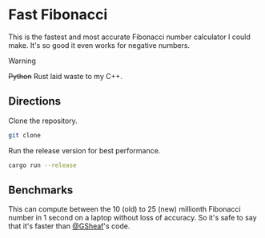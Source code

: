 # Fast Fibonacci

This is the fastest and most accurate Fibonacci number calculator I could make. It's so good it even works for negative numbers.

> [!WARNING]
> ~~Python~~ Rust laid waste to my C++.

## Directions

Clone the repository.
```sh
git clone
```

Run the release version for best performance.
```sh
cargo run --release
```

## Benchmarks

This can compute between the 10 (old) to 25 (new) millionth Fibonacci number in 1 second on a laptop without loss of accuracy. So it's safe to say that it's faster than [@GSheaf](https://github.com/GSheaf)'s code.